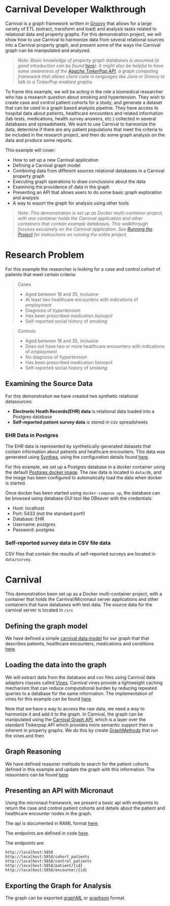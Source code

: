 # Carnival Developer Walkthrough

Carnival is a graph framework written in [Groovy](https://groovy-lang.org) that allows for a large variety of ETL (extract, transform and load) and analysis tasks related to relational data and property graphs. For this demonstration project, we will show how to use Carnival to harmonize data from several relational sources into a Carnival property graph, and present some of the ways the Carnival graph can be manipulated and analyzed.

> *Note: Basic knowledge of property graph databases is assumed (a good introduction can be found [here](https://kelvinlawrence.net/book/Gremlin-Graph-Guide.html#whygraph)). It might also be helpful to have some awareness of the [Apache TinkerPop API](https://tinkerpop.apache.org/docs/current/reference/), a graph computing framework that allows client code in languages like Java or Groovy to talk to a TinkerPop enabled graphs.*

To frame this example, we will be acting in the role a biomedical researcher who has a research question about smoking and hypertension. They wish to create case and control patient cohorts for a study, and generate a dataset that can be used in a graph based analysis pipeline. They have access to hospital data about patients, healthcare encounters and related information (lab tests, medications, health survey answers, etc.) collected in several databases and spreadsheets. We want to use Carnival to harmonize the data, determine if there are any patient populations that meet the criteria to be included in the research project, and then do some graph analysis on the data and produce some reports.


This example will cover:
* How to set up a new Carnival application
* Defining a Carnival graph model
* Combining data from different sources relational databases in a Carnival property graph
* Executing graph operations to draw conclusions about the data
* Examining the providence of data in the graph
* Presenting an API that allows users to do some basic graph exploration and analysis
* A way to export the graph for analysis using other tools

> *Note: This demonstration is set up as Docker multi-container project, with one container holds the Carnival application and other containers that contain example databases. This walkthrough focuses excusively on the Carnival application. See [Running the Project](https://github.com/carnival-data/carnival-demo-biomedical/blob/master/README.md#running-the-project) for instrucitons on running the entire project.*


# Research Problem
For this example the researcher is looking for a case and control cohort of patients that meet certain criteria:

>Cases
>* Aged between 18 and 35, inclusive
>* At least two healthcare encounters with indications of *employment*
>* Diagnosis of *hypertension*
>* Has been prescribed medication *lisinopril*
>* Self-reported social history of *smoking*

>Controls
>* Aged between 18 and 35, inclusive
>* Does not have two or more healthcare encounters with indications of *employment*
>* No diagnosis of *hypertension*
>* Has been prescribed medication lisinopril
>* Self-reported social history of *smoking*


## Examining the Source Data
For this demonstration we have created two synthetic relational datasources:

* **Electronic Heath Records(EHR) data** is relational data loaded into a Postgres database
* **Self-reported patient survey data** is stored in csv spreadsheets

### EHR Data in Postgres

The EHR data is represented by synthetically-generated datasets that contain information about patients and heathcare encounters. This data was generated using [Synthea](https://synthetichealth.github.io/synthea/), using the configuration details found [here](https://github.com/carnival-data/carnival-demo-biomedical/blob/master/data/db/synthea/readme.md).


For this example, we set up a Postgres database in a docker container using the default [Postgres docker image](https://hub.docker.com/_/postgres/). The raw data is located in `data/db`, and the image has been configured to automatically load the data when docker is started.


Once docker has been started using `docker-compose up`, the database can be browsed using database GUI tool like DBeaver with the credentials:
* Host: localhost
* Port: 5433 (not the standard port!)
* Database: EHR
* Username: postgres
* Password: postgres


### Self-reported survey data in CSV file data

CSV files that contain the results of self-reported surveys are located in `data/survey`.

# Carnival
This demonstration been set up as a Docker multi-container project, with a container that holds the Carnival/Micronaut server applications and other containers that have databases with test data. The source data for the carnival server is located in `/src`


## Defining the graph model
We have defined a simple [carnival data model](https://carnival-data.github.io/carnival/graph-model.html) for our graph that that describes patients, healthcare encounters, medications and conditions [here](https://github.com/carnival-data/carnival-demo-biomedical/blob/master/src/main/groovy/example/carnival/micronaut/GraphModel.groovy). 

## Loading the data into the graph
We will extract data from the database and csv files using Carnival data adaptors classes called [Vines](https://carnival-data.github.io/carnival/vines.html). Carnival vines provide a lightweight caching mechanism that can reduce computational burden by reducing repeated queries to a database for the same information. The implementation of vines for this example can be found [here](https://github.com/carnival-data/carnival-demo-biomedical/blob/master/src/main/groovy/example/carnival/micronaut/vine/ExampleDbVine.groovy).

Now that we have a way to access the raw data, we need a way to harmonize it and add it to the graph. In Carnival, the graph can be manipulated using the [Carnival Graph API](https://carnival-data.github.io/carnival/graph-api.html), which is a layer over the standard Tinkerpop API which provides more semantic support then is inherent in property graphs.  We do this by create [GraphMethods](https://carnival-data.github.io/carnival/graph-method.html) that run the vines and then 

## Graph Reasoning
We have defined reasoner methods to search for the patient cohorts defined in this example and update the graph with this information. The reasonsers can be found [here](https://github.com/carnival-data/carnival-demo-biomedical/blob/master/src/main/groovy/example/carnival/micronaut/method/Reasoners.groovy)

## Presenting an API with Micronaut
Using the micronaut framework, we present a basic api with endpoints to return the case and control patient cohorts and details about the patient and healthcare encounter nodes in the graph.

The api is documented in RAML format [here](https://github.com/carnival-data/carnival-demo-biomedical/blob/master/docs/ResearchAnswersApi.raml).

The endpoints are defined in code [here](https://github.com/carnival-data/carnival-demo-biomedical/blob/master/src/main/groovy/example/carnival/micronaut/web/AppWS.groovy).

The endpoints are:
```
http://localhost:5858
http://localhost:5858/cohort_patients
http://localhost:5858/control_patients
http://localhost:5858/patient/{id}
http://localhost:5858/encounter/{id}
```

## Exporting the Graph for Analysis
The graph can be exported [graphML](http://graphml.graphdrawing.org) or [graphson](https://docs.oracle.com/en/database/oracle/property-graph/21.2/spgdg/graphson-data-format.html) format. 
